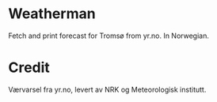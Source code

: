 # Weatherman
Fetch and print forecast for Tromsø from yr.no. In Norwegian. 

# Credit
Værvarsel fra yr.no, levert av NRK og Meteorologisk institutt. 
